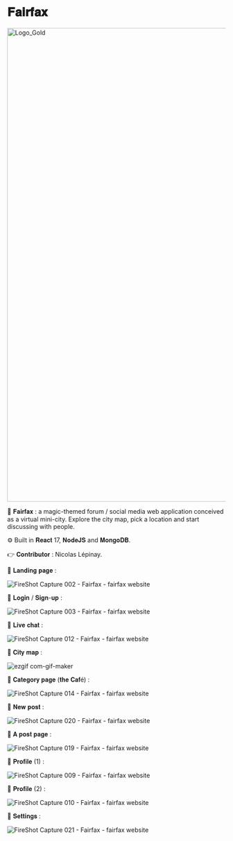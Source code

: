 # 𝐅𝐚𝐢𝐫𝐟𝐚𝐱

<img width="1093" alt="Logo_Gold" src="https://user-images.githubusercontent.com/87578863/166494008-a7f25f7b-16f8-4d92-94f9-b8fe499d05ea.png">

💬 𝐅𝐚𝐢𝐫𝐟𝐚𝐱 : a magic-themed forum / social media web application conceived as a virtual mini-city. Explore the city map, pick a location and start discussing with people.

⚙️ Built in 𝐑𝐞𝐚𝐜𝐭 17, 𝐍𝐨𝐝𝐞𝐉𝐒 and 𝐌𝐨𝐧𝐠𝐨𝐃𝐁. 

👉 𝐂𝐨𝐧𝐭𝐫𝐢𝐛𝐮𝐭𝐨𝐫 : Nicolas Lépinay.

 
📸 𝐋𝐚𝐧𝐝𝐢𝐧𝐠 𝐩𝐚𝐠𝐞 :

![FireShot Capture 002 - Fairfax - fairfax website](https://user-images.githubusercontent.com/87578863/166494331-616dd097-829d-4c3d-8297-848bfc83086c.png)
 
📸 𝐋𝐨𝐠𝐢𝐧 / 𝐒𝐢𝐠𝐧-𝐮𝐩 :

![FireShot Capture 003 - Fairfax - fairfax website](https://user-images.githubusercontent.com/87578863/166494211-277bfd9c-483c-4498-99dc-5ed9d724841c.png)

📸 𝐋𝐢𝐯𝐞 𝐜𝐡𝐚𝐭 :

![FireShot Capture 012 - Fairfax - fairfax website](https://user-images.githubusercontent.com/87578863/166494223-8a624239-e0cf-4131-b795-e8331271025b.png)

📸 𝐂𝐢𝐭𝐲 𝐦𝐚𝐩 :

![ezgif com-gif-maker](https://user-images.githubusercontent.com/87578863/189861890-576ccf1a-3da1-4ae3-8ae9-c2a477a61308.gif)

📸 𝐂𝐚𝐭𝐞𝐠𝐨𝐫𝐲 𝐩𝐚𝐠𝐞 (𝐭𝐡𝐞 𝐂𝐚𝐟é) :

![FireShot Capture 014 - Fairfax - fairfax website](https://user-images.githubusercontent.com/87578863/166494233-8a79603c-dde8-4ba3-8b46-1edc5f9aaf18.png)

📸 𝐍𝐞𝐰 𝐩𝐨𝐬𝐭 :

![FireShot Capture 020 - Fairfax - fairfax website](https://user-images.githubusercontent.com/87578863/166494240-9fe84e5a-5f52-4f09-8f22-16c6f2dc46bc.png)

📸 𝐀 𝐩𝐨𝐬𝐭 𝐩𝐚𝐠𝐞 :

![FireShot Capture 019 - Fairfax - fairfax website](https://user-images.githubusercontent.com/87578863/166494236-6aff7914-2b4b-4d54-ba93-ec775566c736.png)

📸 𝐏𝐫𝐨𝐟𝐢𝐥𝐞 (1) :

![FireShot Capture 009 - Fairfax - fairfax website](https://user-images.githubusercontent.com/87578863/166494216-245db2f1-8c7f-4bb4-b97d-0d71f81009a7.png)


📸 𝐏𝐫𝐨𝐟𝐢𝐥𝐞 (2) :

![FireShot Capture 010 - Fairfax - fairfax website](https://user-images.githubusercontent.com/87578863/166494218-76f20264-eb7f-406c-ba98-7f9d9702d25c.png)

📸 𝐒𝐞𝐭𝐭𝐢𝐧𝐠𝐬 :

![FireShot Capture 021 - Fairfax - fairfax website](https://user-images.githubusercontent.com/87578863/166495147-17c96808-f277-42f6-a230-fa0bc01e9690.png)







  
